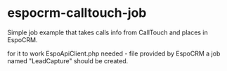 # espocrm-calltouch-job
Simple job example that takes calls info from CallTouch and places in EspoCRM.

for it to work 
EspoApiClient.php needed - file provided by EspoCRM
a job named "LeadCapture" should be created. 

